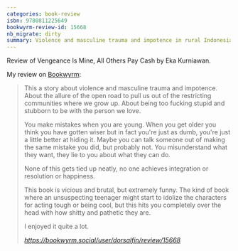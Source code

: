 ```yaml
---
categories: book-review
isbn: 9780811225649
bookwyrm-review-id: 15668
nb_migrate: dirty
summary: Violence and masculine trauma and impotence in rural Indonesia.
---
```


Review of Vengeance Is Mine, All Others Pay Cash by Eka Kurniawan.

My review on [Bookwyrm](https://www.bookwyrm.social/):

<blockquote class="quoteback" darkmode="" data-title="Status%20by%20dorsalfin%40bookwyrm.social%20%7C%20BookWyrm" data-author="" cite="https://bookwyrm.social/user/dorsalfin/review/15668">
<p>This a story about violence and masculine trauma and impotence. About the allure of the open road to pull us out of the restricting communities where we grow up. About being too fucking stupid and stubborn to be with the person we love.</p>
<p>You make mistakes when you are young. When you get older you think you have gotten wiser but in fact you're just as dumb, you're just a little better at hiding it. Maybe you can talk someone out of making the same mistake you did, but probably not. You misunderstand what they want, they lie to you about what they can do.</p>
<p>None of this gets tied up neatly, no one achieves integration or resolution or happiness.</p>
<p>This book is vicious and brutal, but extremely funny. The kind of book where an unsuspecting teenager might start to idolize the characters for acting tough or being cool, but this hits you completely over the head with how shitty and pathetic they are.</p>
<p>I enjoyed it quite a lot.</p>
<footer> <cite><a href="https://bookwyrm.social/user/dorsalfin/review/15668">https://bookwyrm.social/user/dorsalfin/review/15668</a></cite></footer>
</blockquote>
<script note="" src="https://cdn.jsdelivr.net/gh/Blogger-Peer-Review/quotebacks@1/quoteback.js"></script>
